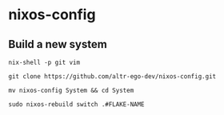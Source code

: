 # nixos-config

## Build a new system
```
nix-shell -p git vim
```
```
git clone https://github.com/altr-ego-dev/nixos-config.git
```
```
mv nixos-config System && cd System
```
```
sudo nixos-rebuild switch .#FLAKE-NAME
```
